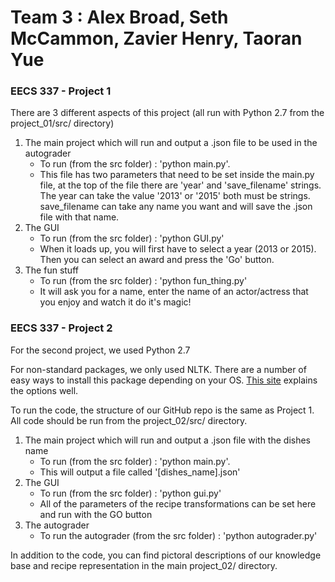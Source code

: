 # Team 3 : Alex Broad, Seth McCammon, Zavier Henry, Taoran Yue

### EECS 337 - Project 1

There are 3 different aspects of this project (all run with Python 2.7 from the project\_01/src/ directory)


 1. The main project which will run and output a .json file to be used in the autograder
      * To run (from the src folder) : 'python main.py'.
      * This file has two parameters that need to be set inside the main.py file, at the top of the file there are 'year' and 'save_filename' strings.  The year can take the value '2013' or '2015' both must be strings.  save_filename can take any name you want and will save the .json file with that name.
 2. The GUI
      * To run (from the src folder) : 'python GUI.py'
      * When it loads up, you will first have to select a year (2013 or 2015). Then you can select an award and press the 'Go' button.
 3. The fun stuff
      * To run (from the src folder) : 'python fun_thing.py'
      * It will ask you for a name, enter the name of an actor/actress that you enjoy and watch it do it's magic!

### EECS 337 - Project 2

For the second project, we used Python 2.7

For non-standard packages, we only used NLTK.  There are a number of easy ways to install this package depending on your OS. [This site](http://www.nltk.org/install.html) explains the options well.

To run the code, the structure of our GitHub repo is the same as Project 1.  All code should be run from the project_02/src/ directory.


 1. The main project which will run and output a .json file with the dishes name
      * To run (from the src folder) : 'python main.py'.
      * This will output a file called '[dishes_name].json'
 2. The GUI
      * To run (from the src folder) : 'python gui.py'
      * All of the parameters of the recipe transformations can be set here and run with the GO button
 3. The autograder
      * To run the autograder (from the src folder) : 'python autograder.py'

In addition to the code, you can find pictoral descriptions of our knowledge base and recipe representation in the main project_02/ directory.
